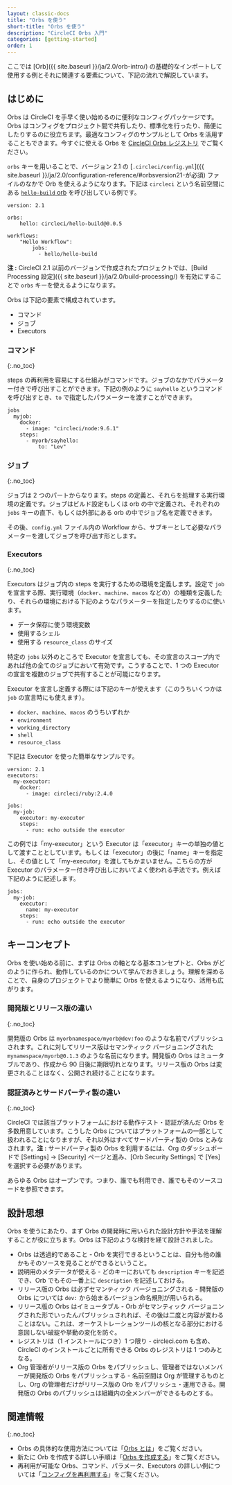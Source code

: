 ```yaml
---
layout: classic-docs
title: "Orbs を使う"
short-title: "Orbs を使う"
description: "CircleCI Orbs 入門"
categories: [getting-started]
order: 1
---
```


ここでは [Orb]({{ site.baseurl }}/ja/2.0/orb-intro/) の基礎的なインポートして使用する例とそれに関連する要素について、下記の流れで解説しています。

## はじめに

Orbs は CircleCI を手早く使い始めるのに便利なコンフィグパッケージです。Orbs はコンフィグをプロジェクト間で共有したり、標準化を行ったり、簡便にしたりするのに役立ちます。最適なコンフィグのサンプルとして Orbs を活用することもできます。今すぐに使える Orbs を [CircleCI Orbs レジストリ](https://circleci.com/orbs/registry/) でご覧ください。

`orbs` キーを用いることで、バージョン 2.1 の [`.circleci/config.yml`]({{ site.baseurl }}/ja/2.0/configuration-reference/#orbsversion21-が必須) ファイルのなかで Orb を使えるようになります。下記は `circleci` という名前空間にある [`hello-build` orb](https://circleci.com/orbs/registry/orb/circleci/hello-build) を呼び出している例です。

```
version: 2.1

orbs:
    hello: circleci/hello-build@0.0.5

workflows:
    "Hello Workflow":
        jobs:
          - hello/hello-build
```

**注 :** CircleCI 2.1 以前のバージョンで作成されたプロジェクトでは、[Build Processing 設定]({{ site.baseurl }}/ja/2.0/build-processing/) を有効にすることで `orbs` キーを使えるようになります。

Orbs は下記の要素で構成されています。

* コマンド
* ジョブ
* Executors

### コマンド
{:.no_toc}

steps の再利用を容易にする仕組みがコマンドです。ジョブのなかでパラメーター付きで呼び出すことができます。下記の例のように `sayhello` というコマンドを呼び出すとき、`to` で指定したパラメーターを渡すことができます。

```
jobs
  myjob:
    docker:
      - image: "circleci/node:9.6.1"
    steps:
      - myorb/sayhello:
          to: "Lev"
```    

### ジョブ
{:.no_toc}

ジョブは 2 つのパートからなります。steps の定義と、それらを処理する実行環境の定義です。ジョブはビルド設定もしくは orb の中で定義され、それぞれの `jobs` キーの直下、もしくは外部にある orb の中でジョブ名を定義できます。

その後、`config.yml` ファイル内の Workflow から、サブキーとして必要なパラメーターを渡してジョブを呼び出す形とします。


### Executors
{:.no_toc}

Executors はジョブ内の steps を実行するための環境を定義します。設定で `job` を宣言する際、実行環境（`docker`、`machine`、`macos` などの）の種類を定義したり、それらの環境における下記のようなパラメーターを指定したりするのに使います。

* データ保存に使う環境変数
* 使用するシェル
* 使用する `resource_class` のサイズ

特定の `jobs` 以外のところで Executor を宣言しても、その宣言のスコープ内であれば他の全てのジョブにおいて有効です。こうすることで、1 つの Executor の宣言を複数のジョブで共有することが可能になります。

Executor を宣言し定義する際には下記のキーが使えます（このうちいくつかは `job` の宣言時にも使えます）。

* `docker`、`machine`、`macos` のうちいずれか
* `environment`
* `working_directory`
* `shell`
* `resource_class`

下記は Executor を使った簡単なサンプルです。

```
version: 2.1
executors:
  my-executor:
    docker:
      - image: circleci/ruby:2.4.0

jobs:
  my-job:
    executor: my-executor
    steps:
      - run: echo outside the executor
 ```

この例では「my-executor」という Executor は「executor」キーの単独の値として渡すこととしています。もしくは「executor」の後に「name」キーを指定し、その値として「my-executor」を渡してもかまいません。こちらの方が Executor のパラメーター付き呼び出しにおいてよく使われる手法です。例えば下記のように記述します。

```
jobs:
  my-job:
    executor:
      name: my-executor
    steps:
      - run: echo outside the executor
```

## キーコンセプト

Orbs を使い始める前に、まずは Orbs の軸となる基本コンセプトと、Orbs がどのように作られ、動作しているのかについて学んでおきましょう。理解を深めることで、自身のプロジェクトでより簡単に Orbs を使えるようになり、活用も広がります。

### 開発版とリリース版の違い
{:.no_toc}

開発版の Orbs は `myorbnamespace/myorb@dev:foo` のような名前でパブリッシュされます。これに対してリリース版はセマンティック バージョニングされた `mynamespace/myorb@0.1.3` のような名前になります。開発版の Orbs はミュータブルであり、作成から 90 日後に期限切れとなります。リリース版の Orbs は変更されることはなく、公開され続けることになります。

### 認証済みとサードパーティ製の違い
{:.no_toc}

CircleCI では該当プラットフォームにおける動作テスト・認証が済んだ Orbs を多数用意しています。こうした Orbs についてはプラットフォームの一部として扱われることになりますが、それ以外はすべてサードパーティ製の Orbs とみなされます。**注 :** サードパーティ製の Orbs を利用するには、Org のダッシュボードで [Settings] → [Security] ページと進み、[Orb Security Settings] で [Yes] を選択する必要があります。

<aside class="notice">
あらゆる Orbs はオープンです。つまり、誰でも利用でき、誰でもそのソースコードを参照できます。
</aside>

## 設計思想

Orbs を使うにあたり、まず Orbs の開発時に用いられた設計方針や手法を理解することが役に立ちます。Orbs は下記のような検討を経て設計されました。

* Orbs は透過的であること - Orb を実行できるということは、自分も他の誰かもそのソースを見ることができるということ。
* 説明用のメタデータが使える - どのキーにおいても `description` キーを記述でき、Orb でもその一番上に `description` を記述しておける。
* リリース版の Orbs は必ずセマンティック バージョニングされる - 開発版の Orbs については `dev:` から始まるバージョン命名規則が用いられる。
* リリース版の Orbs はイミュータブル - Orb がセマンティック バージョニングされた形でいったんパブリッシュされれば、その後は二度と内容が変わることはない。これは、オーケストレーションツールの核となる部分における意図しない破綻や挙動の変化を防ぐ。
* レジストリは（1 インストールにつき）1 つ限り - circleci.com も含め、CircleCI のインストールごとに所有できる Orbs のレジストリは 1 つのみとなる。
* Org 管理者がリリース版の Orbs をパブリッシュし、管理者ではないメンバーが開発版の Orbs をパブリッシュする - 名前空間は Org が管理するものとし、Org の管理者だけがリリース版の Orb をパブリッシュ・運用できる。開発版の Orbs のパブリッシュは組織内の全メンバーができるものとする。

## 関連情報
{:.no_toc}

- Orbs の具体的な使用方法については「[Orbs とは]({{site.baseurl}}/ja/2.0/orb-intro/)」をご覧ください。
- 新たに Orb を作成する詳しい手順は「[Orbs を作成する]({{site.baseurl}}/ja/2.0/creating-orbs/)」をご覧ください。
- 再利用が可能な Orbs、コマンド、パラメータ、Executors の詳しい例については「[コンフィグを再利用する]({{site.baseurl}}/ja/2.0/reusing-config/)」をご覧ください。
